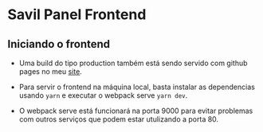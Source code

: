 # Savil Panel Frontend

## Iniciando o frontend

* Uma build do tipo production também está sendo servido com github pages no meu [site](https://savilexperiments.com.br).

* Para servir o frontend na máquina local, basta instalar as dependencias usando `yarn` e executar o webpack serve `yarn dev`.

* O webpack serve está funcionará na porta 9000 para evitar problemas com outros serviços que podem estar utulizando a porta 80.
